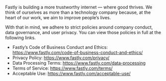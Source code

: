 Fastly is building a more trustworthy internet — where good thrives. We think of ourselves as more than a technology company because, at the heart of our work, we aim to improve people’s lives.

With that in mind, we adhere to strict policies around company conduct, data governance, and user privacy. You can view those policies in full at the following links. 

- Fastly’s Code of Business Conduct and Ethics: https://www.fastly.com/code-of-business-conduct-and-ethics/ 
- Privacy Policy: https://www.fastly.com/privacy/ 
- Data Processing Terms: https://www.fastly.com/data-processing 
- Terms of Service: https://www.fastly.com/terms/ 
- Acceptable Use: https://www.fastly.com/acceptable-use/ 
